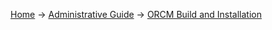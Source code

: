 [Home](Home) -> [Administrative Guide](2-Administrative-Guide) -> [ORCM Build and Installation](2.1-ORCM-Build-and-Installation)
